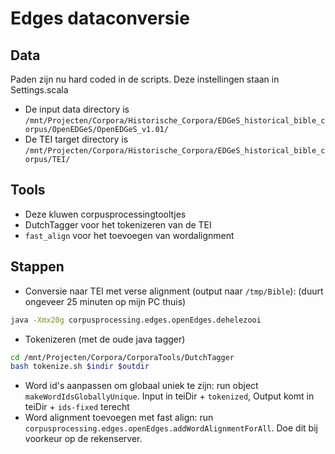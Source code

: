 # Edges dataconversie


## Data

Paden zijn nu hard coded in de scripts. Deze instellingen staan in Settings.scala

* De input data directory is `/mnt/Projecten/Corpora/Historische_Corpora/EDGeS_historical_bible_corpus/OpenEDGeS/OpenEDGeS_v1.01/`
* De TEI target directory is `/mnt/Projecten/Corpora/Historische_Corpora/EDGeS_historical_bible_corpus/TEI/`

## Tools
* Deze kluwen corpusprocessingtooltjes
* DutchTagger voor het tokenizeren van de TEI
* `fast_align` voor het toevoegen van wordalignment
## Stappen
* Conversie naar TEI met verse alignment (output naar `/tmp/Bible`): (duurt ongeveer 25 minuten op mijn PC thuis)
```bash 
java -Xmx20g corpusprocessing.edges.openEdges.dehelezooi
```
* Tokenizeren (met de oude java tagger)
```bash
cd /mnt/Projecten/Corpora/CorporaTools/DutchTagger
bash tokenize.sh $indir $outdir
```
* Word id's aanpassen om globaal uniek te zijn: run object `makeWordIdsGloballyUnique`. Input in teiDir + `tokenized`, Output komt in teiDir + `ids-fixed` terecht
* Word alignment toevoegen met fast align: run `corpusprocessing.edges.openEdges.addWordAlignmentForAll`. 
Doe dit bij voorkeur op de rekenserver. 
